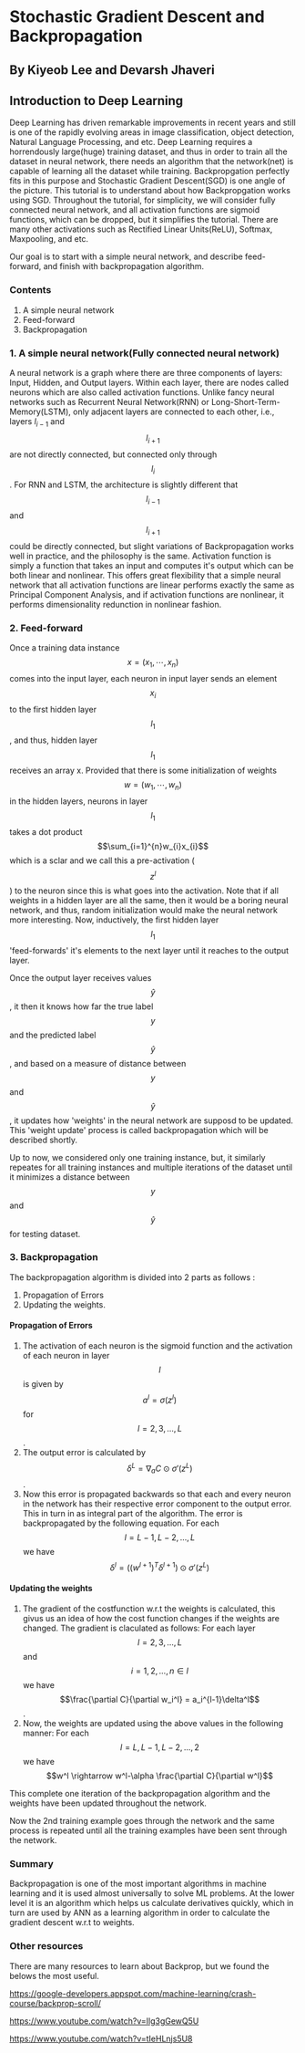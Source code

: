 # Stochastic Gradient Descent and Backpropagation

## By Kiyeob Lee and Devarsh Jhaveri

## Introduction to Deep Learning
Deep Learning has driven remarkable improvements in recent years and still is one of the rapidly evolving areas in image classification, object detection, Natural Language Processing, and etc. Deep Learning requires a horrendously large(huge) training dataset, and thus in order to train all the dataset in neural network, there needs an algorithm that the network(net) is capable of learning all the dataset while training. Backpropgation perfectly fits in this purpose and Stochastic Gradient Descent(SGD) is one angle of the picture. This tutorial is to understand about how Backpropgation works using SGD. Throughout the tutorial, for simplicity, we will consider fully connected neural network, and all activation functions are sigmoid functions, which can be dropped, but it simplifies the tutorial. There are many other activations such as Rectified Linear Units(ReLU), Softmax, Maxpooling, and etc.

Our goal is to start with a simple neural network, and describe feed-forward, and finish with backpropagation algorithm.
### Contents
1. A simple neural network
2. Feed-forward
3. Backpropagation


### 1. A simple neural network(Fully connected neural network)
A neural network is a graph where there are three components of layers: Input, Hidden, and Output layers. Within each layer, there are nodes called neurons which are also called activation functions. Unlike fancy neural networks such as Recurrent Neural Network(RNN) or Long-Short-Term-Memory(LSTM), only adjacent layers are connected to each other, i.e., layers $l_{i-1}$ and $$l_{i+1}$$ are not directly connected, but connected only through $$l_{i}$$. For RNN and LSTM, the architecture is slightly different that $$l_{i-1}$$ and $$l_{i+1}$$ could be directly connected, but slight variations of Backpropagation works well in practice, and the philosophy is the same. Activation function is simply a function that takes an input and computes it's output which can be both linear and nonlinear. This offers great flexibility that a simple neural network that all activation functions are linear performs exactly the same as Principal Component Analysis, and if activation functions are nonlinear, it performs dimensionality redunction in nonlinear fashion.

### 2. Feed-forward
Once a training data instance $$x = (x_{1}, \cdots, x_{n})$$ comes into the input layer, each neuron in input layer sends an element $$x_{i}$$ to the first hidden layer $$l_{1}$$, and thus, hidden layer $$l_{1}$$ receives an array x. Provided that there is some initialization of weights $$w = (w_{1}, \cdots , w_{n})$$ in the hidden layers, neurons in layer $$l_{1}$$ takes a dot product $$\sum_{i=1}^{n}w_{i}x_{i}$$ which is a sclar and we call this a pre-activation ($$z^l$$) to the neuron since this is what goes into the activation. Note that if all weights in a hidden layer are all the same, then it would be a boring neural network, and thus, random initialization would make the neural network more interesting. Now, inductively, the first hidden layer $$l_{1}$$ 'feed-forwards' it's elements to the next layer until it reaches to the output layer.

Once the output layer receives values $$\hat{y}$$, it then it knows how far the true label $$y$$ and the predicted label $$\hat{y}$$, and based on a measure of distance between $$y$$ and $$\hat{y}$$, it updates how 'weights' in the neural network are supposd to be updated. This 'weight update' process is called backpropagation which will be described shortly.

Up to now, we considered only one training instance, but, it similarly repeates for all training instances and multiple iterations of the dataset until it minimizes a distance between $$y$$ and $$\hat{y}$$ for testing dataset.

### 3. Backpropagation
The backpropagation algorithm is divided into 2 parts as follows :
1. Propagation of Errors
2. Updating the weights.

#### Propagation of Errors

1. The activation of each neuron is the sigmoid function and the activation of each neuron in layer $$l$$ is given by $$a^l = \sigma(z^l)$$ for $$l=2,3,...,L$$. 
2. The output error is calculated by $$\delta^L = \nabla_a C \odot \sigma'(z^L)$$. 
3. Now this error is propagated backwards so that each and every neuron in the network has their respective error component to the output error. This in turn in as integral part of the algorithm. The error is backpropagated by the following equation. For each $$l=L-1,L-2,...,L$$ we have $$\delta^l = ((w^{l+1})^T\delta^{l+1}) \odot \sigma'(z^L)$$

#### Updating the weights
1. The gradient of the costfunction w.r.t the weights is calculated, this givus us an idea of how the cost function changes if the weights are changed. The gradient is claculated as follows: For each layer $$l=2,3,...,L$$ and $$i=1,2,...,n \in l$$ we have $$\frac{\partial C}{\partial w_i^l} = a_i^{l-1}\delta^l$$.
2. Now, the weights are updated using the above values in the following manner: For each $$l=L,L-1,L-2,...,2$$ we have $$w^l \rightarrow w^l-\alpha \frac{\partial C}{\partial w^l}$$

This complete one iteration of the backpropagation algorithm and the weights have been updated throughout the network.

Now the 2nd training example goes through the network and the same process is repeated until all the training examples have been sent through the network.

### Summary

Backpropagation is one of the most important algorithms in machine learning and it is used almost universally to solve ML problems. 
At the lower level it is an algorithm which helps us calculate derivatives quickly, which in turn are used by ANN as a learning algorithm in order to calculate the gradient descent w.r.t to weights.



### Other resources
There are many resources to learn about Backprop, but we found the belows the most useful.

https://google-developers.appspot.com/machine-learning/crash-course/backprop-scroll/

https://www.youtube.com/watch?v=Ilg3gGewQ5U

https://www.youtube.com/watch?v=tIeHLnjs5U8



